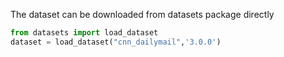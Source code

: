 The dataset can be downloaded from datasets package directly
```python
from datasets import load_dataset
dataset = load_dataset("cnn_dailymail",'3.0.0')
```

